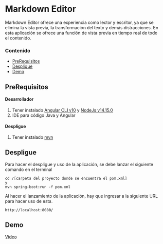 # Markdown Editor

Markdown Editor ofrece una experiencia como lector y escritor, ya que se elimina la vista previa, la transformación del texto y demás distracciones. En esta aplicación se ofrece una función de vista previa en tiempo real de todo el contenido.

### Contenido
* [PreRequisitos](##PreRequisitos)
* [Despligue](##Despligue)
* [Demo](##Demo)


## PreRequisitos
  #### Desarrollador
   1. Tener instalado [Angular CLI v10](https://cli.angular.io/) y [NodeJs v14.15.0](https://nodejs.org/es/download/)
   2. IDE para código Java y Angular
  #### Despligue
   1. Tener instalado [mvn](https://jdk.java.net/archive/)

## Despligue

Para hacer el despligue y uso de la aplicación, se debe lanzar el siguiente comando en el terminal
```
cd /[carpeta del proyecto donde se encuentra el pom.xml]
y 
mvn spring-boot:run -f pom.xml
```
Al hacer el lanzamiento de la aplicación, hay que ingresar a la siguiente URL para hacer uso de esta.

```
http://localhost:8080/
```

## Demo
[Video]()
